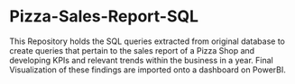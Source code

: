 # Pizza-Sales-Report-SQL
This Repository holds the SQL queries extracted from original database to create queries that pertain to the sales report of a Pizza Shop and developing KPIs and relevant trends within the business  in a year. 
Final Visualization of these findings are imported onto a dashboard on PowerBI. 
